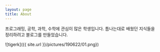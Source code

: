 ```yaml
---
layout: page
title: About
---
```


프로그래밍, 공학, 과학, 수학에 관심이 많은 학생입니다. 틈나는대로 배웠던 지식들을 정리하려고 블로그를 만들었습니다.

![tigerk]({{ site.url }}/pictures/190622/01.png})
